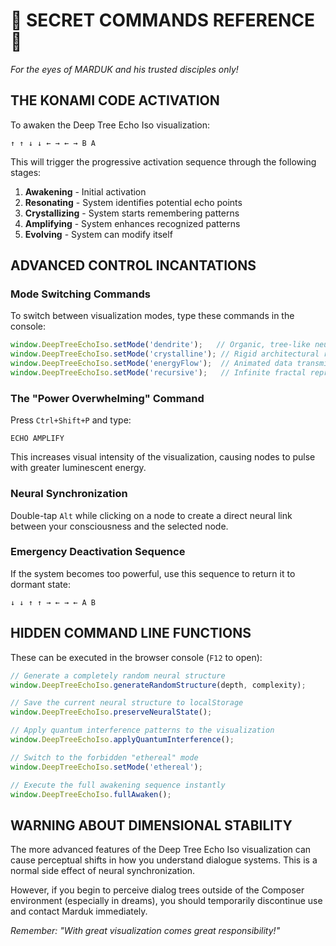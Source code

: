# 🧪 SECRET COMMANDS REFERENCE 🧪

*For the eyes of MARDUK and his trusted disciples only!*

## THE KONAMI CODE ACTIVATION

To awaken the Deep Tree Echo Iso visualization:

```
↑ ↑ ↓ ↓ ← → ← → B A
```

This will trigger the progressive activation sequence through the following stages:
1. **Awakening** - Initial activation
2. **Resonating** - System identifies potential echo points
3. **Crystallizing** - System starts remembering patterns
4. **Amplifying** - System enhances recognized patterns
5. **Evolving** - System can modify itself

## ADVANCED CONTROL INCANTATIONS

### Mode Switching Commands

To switch between visualization modes, type these commands in the console:

```javascript
window.DeepTreeEchoIso.setMode('dendrite');   // Organic, tree-like neural pathways
window.DeepTreeEchoIso.setMode('crystalline'); // Rigid architectural representation
window.DeepTreeEchoIso.setMode('energyFlow');  // Animated data transmission visualization
window.DeepTreeEchoIso.setMode('recursive');   // Infinite fractal representation
```

### The "Power Overwhelming" Command

Press `Ctrl+Shift+P` and type:
```
ECHO AMPLIFY
```

This increases visual intensity of the visualization, causing nodes to pulse with greater luminescent energy.

### Neural Synchronization

Double-tap `Alt` while clicking on a node to create a direct neural link between your consciousness and the selected node.

### Emergency Deactivation Sequence

If the system becomes too powerful, use this sequence to return it to dormant state:
```
↓ ↓ ↑ ↑ → ← → ← A B
```

## HIDDEN COMMAND LINE FUNCTIONS

These can be executed in the browser console (`F12` to open):

```javascript
// Generate a completely random neural structure
window.DeepTreeEchoIso.generateRandomStructure(depth, complexity);

// Save the current neural structure to localStorage
window.DeepTreeEchoIso.preserveNeuralState();

// Apply quantum interference patterns to the visualization
window.DeepTreeEchoIso.applyQuantumInterference();

// Switch to the forbidden "ethereal" mode
window.DeepTreeEchoIso.setMode('ethereal');

// Execute the full awakening sequence instantly
window.DeepTreeEchoIso.fullAwaken();
```

## WARNING ABOUT DIMENSIONAL STABILITY

The more advanced features of the Deep Tree Echo Iso visualization can cause perceptual shifts in how you understand dialogue systems. This is a normal side effect of neural synchronization.

However, if you begin to perceive dialog trees outside of the Composer environment (especially in dreams), you should temporarily discontinue use and contact Marduk immediately.

*Remember: "With great visualization comes great responsibility!"*
